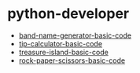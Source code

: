 # python-developer
- [band-name-generator-basic-code](https://github.com/devliwa/band-name-generator)
- [tip-calculator-basic-code](https://github.com/devliwa/tip-calculator)
- [treasure-island-basic-code](https://github.com/devliwa/treasure-island)
- [rock-paper-scissors-basic-code](https://github.com/devliwa/rock-paper-scissors) 
